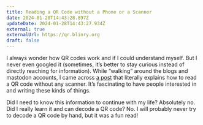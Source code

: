 ```yaml
---
title: Reading a QR Code without a Phone or a Scanner
date: 2024-01-28T14:43:28.897Z
updateDate: 2024-01-28T14:43:27.934Z
external: true
externalUrl: https://qr.blinry.org
draft: false
---
```

I always wonder how QR codes work and if I could understand myself. But I never even googled it (sometimes, it’s better to stay curious instead of directly reaching for information). While “walking” around the blogs and mastodon accounts, I came across [a post](https://qr.blinry.org) that literally explains how to read a QR code without any scanner. It’s fascinating to have people interested in and writing these kinds of things.

Did I need to know this information to continue with my life? Absolutely no. Did I really learn it and can decode a QR code? No. I will probably never try to decode a QR code by hand, but it was a fun read!
